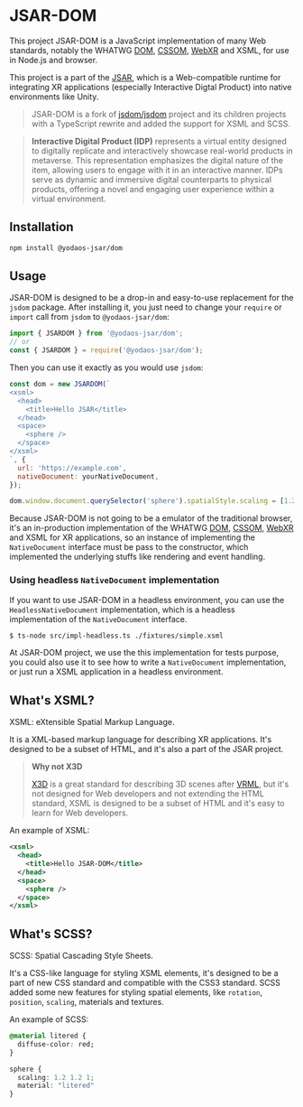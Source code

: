 # JSAR-DOM

This project JSAR-DOM is a JavaScript implementation of many Web standards, notably the WHATWG [DOM][], [CSSOM][], [WebXR][] and XSML, for use in Node.js and browser.

This project is a part of the [JSAR][], which is a Web-compatible runtime for integrating XR applications (especially Interactive Digtal Product) into native environments like Unity.

> JSAR-DOM is a fork of [jsdom/jsdom][] project and its children projects with a TypeScript rewrite and added the support for XSML and SCSS.

> **Interactive Digital Product (IDP)** represents a virtual entity designed to digitally replicate and interactively showcase real-world products in metaverse. This representation emphasizes the digital nature of the item, allowing users to engage with it in an interactive manner. IDPs serve as dynamic and immersive digital counterparts to physical products, offering a novel and engaging user experience within a virtual environment.

## Installation

```sh
npm install @yodaos-jsar/dom
```

## Usage

JSAR-DOM is designed to be a drop-in and easy-to-use replacement for the `jsdom` package. After installing it, you just need to change your `require` or `import` call from `jsdom` to `@yodaos-jsar/dom`:

```js
import { JSARDOM } from '@yodaos-jsar/dom';
// or
const { JSARDOM } = require('@yodaos-jsar/dom');
```

Then you can use it exactly as you would use `jsdom`:

```js
const dom = new JSARDOM(`
<xsml>
  <head>
    <title>Hello JSAR</title>
  </head>
  <space>
    <sphere />
  </space>
</xsml>
`, {
  url: 'https://example.com',
  nativeDocument: yourNativeDocument,
});

dom.window.document.querySelector('sphere').spatialStyle.scaling = [1.2, 1.2, 1.2];
```

Because JSAR-DOM is not going to be a emulator of the traditional browser, it's an in-production implementation of the WHATWG [DOM][], [CSSOM][], [WebXR][] and XSML for XR applications, so an instance of implementing the `NativeDocument` interface must be pass to the constructor, which implemented the underlying stuffs like rendering and event handling.

### Using headless `NativeDocument` implementation

If you want to use JSAR-DOM in a headless environment, you can use the `HeadlessNativeDocument` implementation, which is a headless implementation of the `NativeDocument` interface.

```sh
$ ts-node src/impl-headless.ts ./fixtures/simple.xsml
```

At JSAR-DOM project, we use the this implementation for tests purpose, you could also use it to see how to write a `NativeDocument` implementation, or just run a XSML application in a headless environment.

## What's XSML?

XSML: eXtensible Spatial Markup Language.

It is a XML-based markup language for describing XR applications. It's designed to be a subset of HTML, and it's also a part of the JSAR project.

> **Why not X3D**
>
> [X3D][] is a great standard for describing 3D scenes after [VRML][], but it's not designed for Web developers and not extending the HTML standard, XSML is designed to be a subset of HTML and it's easy to learn for Web developers.

An example of XSML:

```xml
<xsml>
  <head>
    <title>Hello JSAR-DOM</title>
  </head>
  <space>
    <sphere />
  </space>
</xsml>
```

## What's SCSS?

SCSS: Spatial Cascading Style Sheets.

It's a CSS-like language for styling XSML elements, it's designed to be a part of new CSS standard and compatible with the CSS3 standard. SCSS added some new features for styling spatial elements, like `rotation`, `position`, `scaling`, materials and textures.

An example of SCSS:

```css
@material litered {
  diffuse-color: red;
}

sphere {
  scaling: 1.2 1.2 1;
  material: "litered"
}
```

[jsdom/jsdom]: https://github.com/jsdom/jsdom
[DOM]: https://dom.spec.whatwg.org/
[CSSOM]: https://drafts.csswg.org/cssom/
[WebXR]: https://www.w3.org/TR/webxr/
[JSAR]: https://jsar.netlify.app/
[X3D]: https://en.wikipedia.org/wiki/X3D
[VRML]: https://en.wikipedia.org/wiki/VRML
